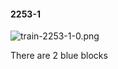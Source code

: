 #### 2253-1
![train-2253-1-0.png](https://github.com/lil-lab/nlvr/raw/master/nlvr/train/images/24/train-2253-1-0.png "train-2253-1-0.png")

There are 2 blue blocks